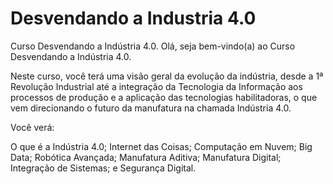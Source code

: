 # Desvendando a Industria 4.0
Curso Desvendando a Indústria 4.0.
Olá, seja bem-vindo(a) ao Curso Desvendando a Indústria 4.0.

Neste curso, você terá uma visão geral da evolução da indústria, desde a 1ª Revolução Industrial até a integração da Tecnologia da Informação aos processos de produção e a aplicação das tecnologias habilitadoras, o que vem direcionando o futuro da manufatura na chamada Indústria 4.0.

Você verá:

O que é a Indústria 4.0;
Internet das Coisas;
Computação em Nuvem;
Big Data;
Robótica Avançada;
Manufatura Aditiva;
Manufatura Digital;
Integração de Sistemas; e
Segurança Digital. 